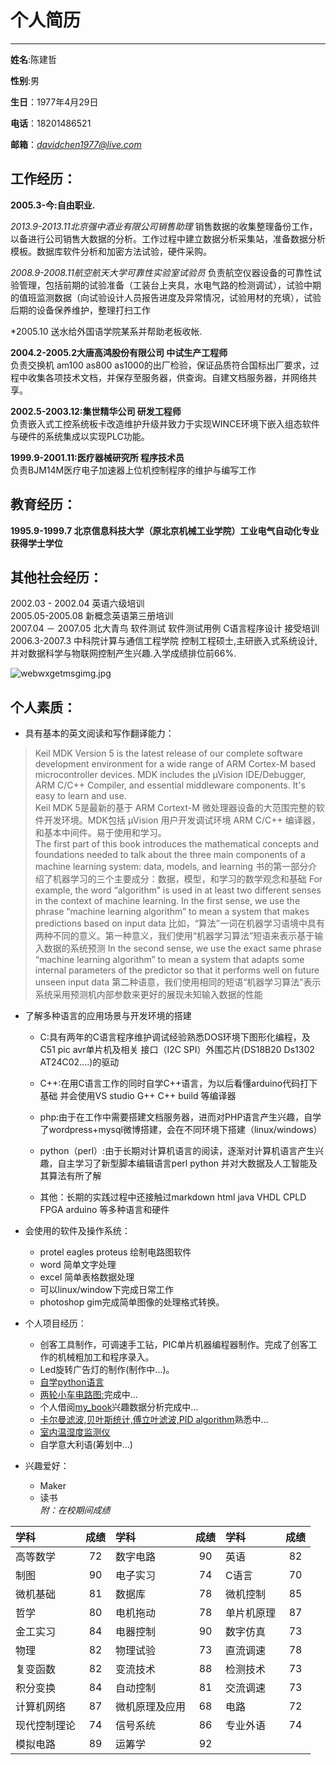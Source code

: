 # 个人简历
---------------------                                           
**姓名**:陈建哲  

**性别**:男  

**生日**：1977年4月29日  

**电话**：18201486521

**邮箱**：*davidchen1977@live.com*

## 工作经历： 
**2005.3-今:自由职业.**

*2013.9-2013.11北京强中酒业有限公司销售助理* 
销售数据的收集整理备份工作，以备进行公司销售大数据的分析。工作过程中建立数据分析采集站，准备数据分析模板。数据库软件分析和加密方法试验，硬件采购。

*2008.9-2008.11航空航天大学可靠性实验室试验员*
负责航空仪器设备的可靠性试验管理，包括前期的试验准备（工装台上夹具，水电气路的检测调试），试验中期的值班监测数据（向试验设计人员报告进度及异常情况，试验用材的充填），试验后期的设备保养维护，整理打扫工作

*2005.10 送水给外国语学院某系并帮助老板收帐.

**2004.2-2005.2大唐高鸿股份有限公司 中试生产工程师**  
负责交换机 am100 as800 as1000的出厂检验，保证品质符合国标出厂要求，过程中收集各项技术文档，并保存至服务器，供查询。自建文档服务器，并网络共享。

**2002.5-2003.12:集世精华公司 研发工程师**  
负责嵌入式工控系统板卡改造维护升级并致力于实现WINCE环境下嵌入组态软件与硬件的系统集成以实现PLC功能。

**1999.9-2001.11:医疗器械研究所 程序技术员**  
负责BJM14M医疗电子加速器上位机控制程序的维护与编写工作


## 教育经历：  
**1995.9-1999.7  北京信息科技大学（原北京机械工业学院）工业电气自动化专业 获得学士学位**   

## 其他社会经历：  
2002.03 - 2002.04 	英语六级培训  
2005.05-2005.08  新概念英语第三册培训  
2007.04 － 2007.05	北大青鸟 软件测试 软件测试用例 C语言程序设计 接受培训
2006.3-2007.3  中科院计算与通信工程学院  控制工程硕士,主研嵌入式系统设计,并对数据科学与物联网控制产生兴趣.入学成绩排位前66%.

![webwxgetmsgimg.jpg](https://upload-images.jianshu.io/upload_images/4461933-f7e0e65fac413b07.jpg?imageMogr2/auto-orient/strip%7CimageView2/2/w/1240)

## 个人素质：  
- 具有基本的英文阅读和写作翻译能力：  
>Keil MDK Version 5 is the latest release of our complete software development environment for a wide range of ARM Cortex-M based microcontroller devices. MDK includes the µVision IDE/Debugger, ARM C/C++ Compiler, and essential middleware components. It's easy to learn and use.  
>Keil MDK 5是最新的基于 ARM Cortext-M 微处理器设备的大范围完整的软件开发环境。MDK包括 µVision 用户开发调试环境 ARM C/C++ 编译器，和基本中间件。易于使用和学习。  
> The first part of this book introduces the mathematical concepts and foundations needed to talk about the three main components of a machine learning system: data, models, and learning
>书的第一部分介绍了机器学习的三个主要成分：数据，模型，和学习的数学观念和基础
>For example, the word “algorithm” is used in at least two different senses in the context of machine learning. In the first sense, we use the phrase “machine learning algorithm” to mean a system that makes predictions based on input data
>比如，“算法”一词在机器学习语境中具有两种不同的意义。第一种意义，我们使用“机器学习算法”短语来表示基于输入数据的系统预测
>In the second sense, we use the exact same phrase “machine learning algorithm” to mean a system that adapts some internal parameters of the predictor so that it performs well on future unseen input data
>第二种语意，我们使用相同的短语“机器学习算法”表示系统采用预测机内部参数来更好的展现未知输入数据的性能

- 了解多种语言的应用场景与开发环境的搭建
    + C:具有两年的C语言程序维护调试经验熟悉DOS环境下图形化编程，及C51 pic avr单片机及相关      接口（I2C SPI）外围芯片(DS18B20 Ds1302 AT24C02....)的驱动  

    + C++:在用C语言工作的同时自学C++语言，为以后看懂arduino代码打下基础 并会使用VS studio  G++ C++ build  等编译器

    + php:由于在工作中需要搭建文档服务器，进而对PHP语言产生兴趣，自学了wordpress+mysql微博搭建，会在不同环境下搭建（linux/windows）

    + python（perl）:由于长期对计算机语言的阅读，逐渐对计算机语言产生兴趣，自主学习了新型脚本编辑语言perl python 并对大数据及人工智能及其算法有所了解

    + 其他：长期的实践过程中还接触过markdown html java VHDL CPLD FPGA arduino 等多种语言和硬件

- 会使用的软件及操作系统：
    + protel eagles proteus 绘制电路图软件
    + word 简单文字处理
    + excel 简单表格数据处理
    + 可以linux/window下完成日常工作
    + photoshop gim完成简单图像的处理格式转换。

- 个人项目经历：
    + 创客工具制作，可调速手工钻，PIC单片机器编程器制作。完成了创客工作的机械粗加工和程序录入。
    + Led旋转广告灯的制作(制作中...)。
    + [自学python语言](https://github.com/teddyand/david)
    + [两轮小车电路图:](https://github.com/teddyand/balance-vehicle)完成中...
    <!--:+ 个人借阅[my_book](https://github.com/teddyand/conda)兴趣数据分析完成中...-->
    + 个人借阅[my_book](https://github.com/teddyand/conda)兴趣数据分析完成中...
    + [卡尔曼滤波,贝叶斯统计,傅立叶滤波,PID algorithm](https://github.com/teddyand/algo-math)熟悉中...
    + [室内温湿度监测仪](https://www.jianshu.com/p/11808de7922f)
    + 自学意大利语(筹划中...)
    
- 兴趣爱好：
    + Maker     
    + 读书    
*附：在校期间成绩*  

| 学科 |成绩| 学科 |成绩|学科|成绩|
| :---   |  :---:   | :--- | :---:  | :---- | :----: |
| 高等数学    |  72     |  数字电路   | 90  |英语| 82|
| 制图    |  90     |  电子实习   |  74 | C语言 | 70 |  
|微机基础|81 |数据库 | 78 |微机控制|85|  
|哲学|80|电机拖动|78|单片机原理|87|
|金工实习|84|电器控制|90|数字仿真|73|  
|物理|82|物理试验|73|直流调速|78|  
|复变函数|82|变流技术|88|检测技术|73|  
|积分变换|84|自动控制|81|交流调速|73|
|计算机网络|87|微机原理及应用|68|电路|72|
|现代控制理论|74|信号系统|86|专业外语|74|
|模拟电路|89|运筹学|92|||
